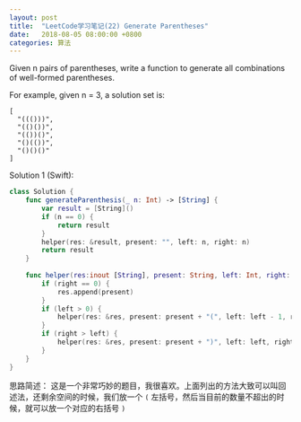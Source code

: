 ```yaml
---
layout: post
title:  "LeetCode学习笔记(22) Generate Parentheses"
date:   2018-08-05 08:00:00 +0800
categories: 算法
---
```


Given n pairs of parentheses, write a function to generate all combinations of well-formed parentheses.

For example, given n = 3, a solution set is:

```
[
  "((()))",
  "(()())",
  "(())()",
  "()(())",
  "()()()"
]
```

Solution 1 (Swift):

```swift
class Solution {
    func generateParenthesis(_ n: Int) -> [String] {
        var result = [String]()
        if (n == 0) {
            return result
        }
        helper(res: &result, present: "", left: n, right: n)
        return result
    }
    
    func helper(res:inout [String], present: String, left: Int, right: Int) {
        if (right == 0) {
            res.append(present)
        }
        if (left > 0) {
            helper(res: &res, present: present + "(", left: left - 1, right: right)
        }
        if (right > left) {
            helper(res: &res, present: present + ")", left: left, right: right - 1)
        }
    }
}
```

思路简述：
这是一个非常巧妙的题目，我很喜欢。上面列出的方法大致可以叫回述法，还剩余空间的时候，我们放一个 `(` 左括号，然后当目前的数量不超出的时候，就可以放一个对应的右括号 `)`
